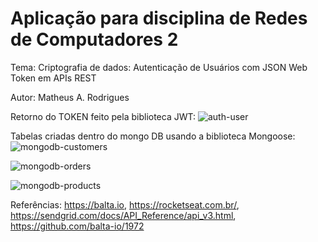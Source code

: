 # Aplicação para disciplina de Redes de Computadores 2

Tema: Criptografia de dados: Autenticação de Usuários com JSON Web Token em APIs REST 

Autor: Matheus A. Rodrigues

Retorno do TOKEN feito pela biblioteca JWT:
![auth-user](https://user-images.githubusercontent.com/44441198/95138551-e1a63680-0740-11eb-9e1a-9a758066d1dd.PNG)

Tabelas criadas dentro do mongo DB usando a biblioteca Mongoose:
![mongodb-customers](https://user-images.githubusercontent.com/44441198/95138671-292cc280-0741-11eb-83f6-d21706cdf7d5.PNG)

![mongodb-orders](https://user-images.githubusercontent.com/44441198/95138718-49f51800-0741-11eb-9287-ee1027a315d3.PNG)

![mongodb-products](https://user-images.githubusercontent.com/44441198/95138735-5aa58e00-0741-11eb-8ba3-646788ff73ee.PNG)



Referências:  https://balta.io, https://rocketseat.com.br/, https://sendgrid.com/docs/API_Reference/api_v3.html, https://github.com/balta-io/1972